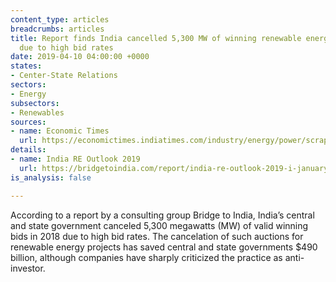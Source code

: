 ```yaml
---
content_type: articles
breadcrumbs: articles
title: Report finds India cancelled 5,300 MW of winning renewable energy bids in 2018
  due to high bid rates
date: 2019-04-10 04:00:00 +0000
states:
- Center-State Relations
sectors:
- Energy
subsectors:
- Renewables
sources:
- name: Economic Times
  url: https://economictimes.indiatimes.com/industry/energy/power/scrapping-renewable-energy-projects-saved-rs-3400-cr-mnre-secretary/articleshow/68714627.cms
details:
- name: India RE Outlook 2019
  url: https://bridgetoindia.com/report/india-re-outlook-2019-i-january-2019/
is_analysis: false

---
```

According to a report by a consulting group Bridge to India, India’s central and state government canceled 5,300 megawatts (MW) of valid winning bids in 2018 due to high bid rates. The cancelation of such auctions for renewable energy projects has saved central and state governments $490 billion, although companies have sharply criticized the practice as anti-investor.